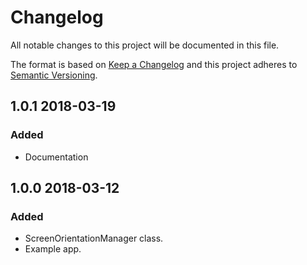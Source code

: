 # Changelog

All notable changes to this project will be documented in this file.

The format is based on [Keep a Changelog](http://keepachangelog.com/en/1.0.0/) and this project adheres to [Semantic Versioning](https://semver.org/spec/v2.0.0.html).

## **1.0.1** 2018-03-19

### Added

- Documentation

## **1.0.0** 2018-03-12

### Added

- ScreenOrientationManager class.
- Example app.
